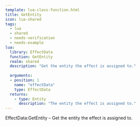 ```yaml
---
template: lua-class-function.html
title: GetEntity
icon: lua-shared
tags:
  - lua
  - shared
  - needs-verification
  - needs-example
lua:
  library: EffectData
  function: GetEntity
  realm: shared
  description: "Get the entity the effect is assigned to."
  
  arguments:
  - position: 1
    name: "effectData"
    type: EffectData
  returns:
    - type: Entity
      description: "The entity the effect is assigned to."
---
```


<div class="lua__search__keywords">
EffectData:GetEntity &#x2013; Get the entity the effect is assigned to.
</div>
